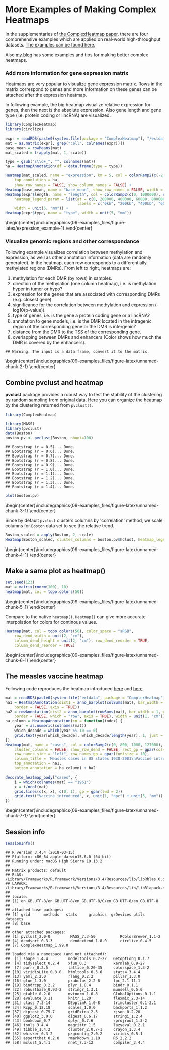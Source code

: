 

# More Examples of Making Complex Heatmaps


In the supplementaries of [the ComplexHeatmap paper](http://bioinformatics.oxfordjournals.org/content/early/2016/05/20/bioinformatics.btw313.abstract), there are four comprehensive examples which are applied
on real-world high-throughput datasets. [The examples can be found here.](http://jokergoo.github.io/supplementary/ComplexHeatmap-supplementary1-4/index.html)

Also [my blog](http://jokergoo.github.io/blog.html) has some examples and tips for making better complex heatmaps.


### Add more information for gene expression matrix

Heatmaps are very popular to visualize gene expression matrix. 
Rows in the matrix correspond to genes and more information on these genes can be attached after the expression
heatmap.

In following example, the big heatmap visualize relative expression for genes, then the next is the absolute expression.
Also gene length and gene type (i.e. protein coding or lincRNA) are visualized.



```r
library(ComplexHeatmap)
library(circlize)

expr = readRDS(paste0(system.file(package = "ComplexHeatmap"), "/extdata/gene_expression.rds"))
mat = as.matrix(expr[, grep("cell", colnames(expr))])
base_mean = rowMeans(mat)
mat_scaled = t(apply(mat, 1, scale))

type = gsub("s\\d+_", "", colnames(mat))
ha = HeatmapAnnotation(df = data.frame(type = type))

Heatmap(mat_scaled, name = "expression", km = 5, col = colorRamp2(c(-2, 0, 2), c("green", "white", "red")),
    top_annotation = ha, 
    show_row_names = FALSE, show_column_names = FALSE) +
Heatmap(base_mean, name = "base_mean", show_row_names = FALSE, width = unit(5, "mm")) +
Heatmap(expr$length, name = "length", col = colorRamp2(c(0, 1000000), c("white", "orange")),
    heatmap_legend_param = list(at = c(0, 200000, 400000, 60000, 800000, 1000000), 
                                labels = c("0kb", "200kb", "400kb", "600kb", "800kb", "1mb")),
    width = unit(5, "mm")) +
Heatmap(expr$type, name = "type", width = unit(5, "mm"))
```



\begin{center}\includegraphics{09-examples_files/figure-latex/expression_example-1} \end{center}

### Visualize genomic regions and other correspondance

Following example visualizes correlation between methylation and expression, as well as other annotation information (data are randomly generated). In the heatmap, each row corresponds to a differentially methylated regions (DMRs). 
From left to right, heatmaps are:

1. methylation for each DMR (by rows) in samples.
2. direction of the methylation (one column heatmap), i.e. is methylation hyper in tumor or hypo?
3. expression for the genes that are associated with corresponding DMRs (e.g. closest gene).
4. significance for the correlation between methylation and expression (-log10(p-value)).
5. type of genes, i.e. is the gene a protein coding gene or a lincRNA?
6. annotation to gene models, i.e. is the DMR located in the intragenic region of the corresponding gene or the DMR is intergenic?
7. distance from the DMR to the TSS of the corresponding gene.
8. overlapping between DMRs and enhancers (Color shows how much the DMR is covered by the enhancers).



```
## Warning: The input is a data frame, convert it to the matrix.
```



\begin{center}\includegraphics{09-examples_files/figure-latex/unnamed-chunk-2-1} \end{center}


## Combine pvclust and heatmap

**pvclust** package provides a robust way to test the stability of the clustering
by random sampling from original data. Here you can organize the heatmap by the clustering
returned from `pvclust()`.


```r
library(ComplexHeatmap)

library(MASS)
library(pvclust)
data(Boston)
boston.pv <- pvclust(Boston, nboot=100)
```

```
## Bootstrap (r = 0.5)... Done.
## Bootstrap (r = 0.6)... Done.
## Bootstrap (r = 0.7)... Done.
## Bootstrap (r = 0.8)... Done.
## Bootstrap (r = 0.9)... Done.
## Bootstrap (r = 1.0)... Done.
## Bootstrap (r = 1.1)... Done.
## Bootstrap (r = 1.2)... Done.
## Bootstrap (r = 1.3)... Done.
## Bootstrap (r = 1.4)... Done.
```

```r
plot(boston.pv)
```



\begin{center}\includegraphics{09-examples_files/figure-latex/unnamed-chunk-3-1} \end{center}

Since by default `pvclust` clusters columns by 'correlation' method, we scale columns for
`Boston` data set to see the relative trend.


```r
Boston_scaled = apply(Boston, 2, scale)
Heatmap(Boston_scaled, cluster_columns = boston.pv$hclust, heatmap_legend_param = list(title = "Boston"))
```



\begin{center}\includegraphics{09-examples_files/figure-latex/unnamed-chunk-4-1} \end{center}

## Make a same plot as heatmap()


```r
set.seed(123)
mat = matrix(rnorm(100), 10)
heatmap(mat, col = topo.colors(50))
```



\begin{center}\includegraphics{09-examples_files/figure-latex/unnamed-chunk-5-1} \end{center}

Compare to the native `heatmap()`, `Heatmap()` can give more accurate interpolation
for colors for continous values.


```r
Heatmap(mat, col = topo.colors(50), color_space = "sRGB",
    row_dend_width = unit(2, "cm"), 
    column_dend_height = unit(2, "cm"), row_dend_reorder = TRUE,
    column_dend_reorder = TRUE)
```



\begin{center}\includegraphics{09-examples_files/figure-latex/unnamed-chunk-6-1} \end{center}

## The measles vaccine heatmap

Following code reproduces the heatmap introduced [here](https://biomickwatson.wordpress.com/2015/04/09/recreating-a-famous-visualisation/) and [here](https://benjaminlmoore.wordpress.com/2015/04/09/recreating-the-vaccination-heatmaps-in-r/).


```r
mat = readRDS(paste0(system.file("extdata", package = "ComplexHeatmap"), "/measles.rds"))
ha1 = HeatmapAnnotation(dist1 = anno_barplot(colSums(mat), bar_width = 1, gp = gpar(col = NA, fill = "#FFE200"), 
    border = FALSE, axis = TRUE))
ha2 = rowAnnotation(dist2 = anno_barplot(rowSums(mat), bar_width = 1, gp = gpar(col = NA, fill = "#FFE200"), 
    border = FALSE, which = "row", axis = TRUE), width = unit(1, "cm"))
ha_column = HeatmapAnnotation(cn = function(index) {
    year = as.numeric(colnames(mat))
    which_decade = which(year %% 10 == 0)
    grid.text(year[which_decade], which_decade/length(year), 1, just = c("center", "top"))
})
Heatmap(mat, name = "cases", col = colorRamp2(c(0, 800, 1000, 127000), c("white", "cornflowerblue", "yellow", "red")),
    cluster_columns = FALSE, show_row_dend = FALSE, rect_gp = gpar(col= "white"), show_column_names = FALSE,
    row_names_side = "left", row_names_gp = gpar(fontsize = 10),
    column_title = 'Measles cases in US states 1930-2001\nVaccine introduced 1961',
    top_annotation = ha1,
    bottom_annotation = ha_column) + ha2

decorate_heatmap_body("cases", {
    i = which(colnames(mat) == "1961")
    x = i/ncol(mat)
    grid.lines(c(x, x), c(0, 1), gp = gpar(lwd = 2))
    grid.text("Vaccine introduced", x, unit(1, "npc") + unit(5, "mm"))
})
```



\begin{center}\includegraphics{09-examples_files/figure-latex/unnamed-chunk-7-1} \end{center}

## Session info


```r
sessionInfo()
```

```
## R version 3.4.4 (2018-03-15)
## Platform: x86_64-apple-darwin15.6.0 (64-bit)
## Running under: macOS High Sierra 10.13.2
## 
## Matrix products: default
## BLAS: /Library/Frameworks/R.framework/Versions/3.4/Resources/lib/libRblas.0.dylib
## LAPACK: /Library/Frameworks/R.framework/Versions/3.4/Resources/lib/libRlapack.dylib
## 
## locale:
## [1] en_GB.UTF-8/en_GB.UTF-8/en_GB.UTF-8/C/en_GB.UTF-8/en_GB.UTF-8
## 
## attached base packages:
## [1] grid      methods   stats     graphics  grDevices utils     datasets 
## [8] base     
## 
## other attached packages:
## [1] pvclust_2.0-0         MASS_7.3-50           RColorBrewer_1.1-2   
## [4] dendsort_0.3.3        dendextend_1.8.0      circlize_0.4.5       
## [7] ComplexHeatmap_1.99.0
## 
## loaded via a namespace (and not attached):
##  [1] shape_1.4.4         modeltools_0.2-22   GetoptLong_0.1.7   
##  [4] tidyselect_0.2.4    xfun_0.3            kernlab_0.9-27     
##  [7] purrr_0.2.5         lattice_0.20-35     colorspace_1.3-2   
## [10] viridisLite_0.3.0   htmltools_0.3.6     stats4_3.4.4       
## [13] yaml_2.2.0          rlang_0.2.2         pillar_1.3.0       
## [16] glue_1.3.0          prabclus_2.2-6      fpc_2.1-11.1       
## [19] bindrcpp_0.2.2      plyr_1.8.4          bindr_0.1.1        
## [22] robustbase_0.93-2   stringr_1.3.1       munsell_0.5.0      
## [25] gtable_0.2.0        mvtnorm_1.0-8       GlobalOptions_0.1.1
## [28] evaluate_0.11       knitr_1.20          flexmix_2.3-14     
## [31] class_7.3-14        DEoptimR_1.0-8      trimcluster_0.1-2.1
## [34] Rcpp_0.12.18        scales_1.0.0        backports_1.1.2    
## [37] diptest_0.75-7      gridExtra_2.3       rjson_0.2.20       
## [40] ggplot2_3.0.0       digest_0.6.17       stringi_1.2.4      
## [43] bookdown_0.7        dplyr_0.7.6         rprojroot_1.3-2    
## [46] tools_3.4.4         magrittr_1.5        lazyeval_0.2.1     
## [49] tibble_1.4.2        cluster_2.0.7-1     crayon_1.3.4       
## [52] whisker_0.3-2       pkgconfig_2.0.2     viridis_0.5.1      
## [55] assertthat_0.2.0    rmarkdown_1.10      R6_2.2.2           
## [58] mclust_5.4.1        nnet_7.3-12         compiler_3.4.4
```
